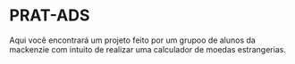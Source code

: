 # PRAT-ADS
Aqui você encontrará um projeto feito por um grupoo de alunos da mackenzie com intuito de realizar uma calculador de moedas estrangerias.
